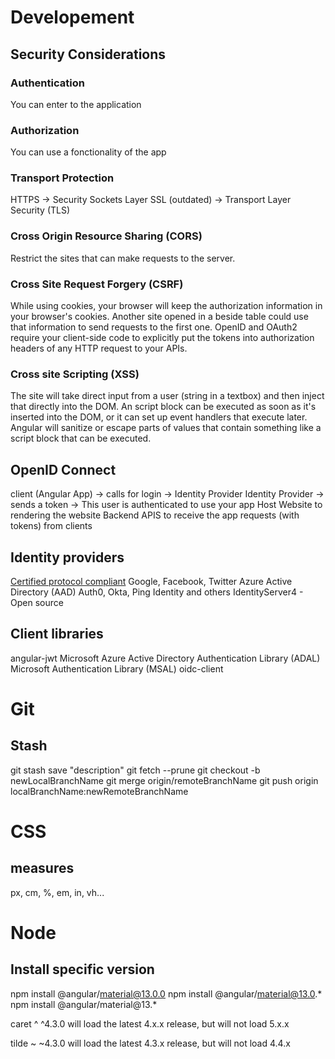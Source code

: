 # Developement

## Security Considerations

### Authentication 
You can enter to the application

### Authorization
You can use a fonctionality of the app

### Transport Protection
HTTPS -> Security Sockets Layer SSL (outdated) -> Transport Layer Security (TLS)

### Cross Origin Resource Sharing (CORS)
Restrict the sites that can make requests to the server.

### Cross Site Request Forgery (CSRF)
While using cookies, your browser will keep the authorization information in your browser's cookies. Another site opened in a beside table could use that information to send requests to the first one.
OpenID and OAuth2 require your client-side code to explicitly put the tokens into authorization headers of any HTTP request to your APIs.

### Cross site Scripting (XSS)
 The site will take direct input from a user (string in a textbox) and then inject that directly into the DOM. An script block can be executed as soon as it's inserted into the DOM, or it can set
 up event handlers that execute later.
 Angular will sanitize or escape parts of values that contain something like a script block that can be executed.
 

## OpenID Connect
client (Angular App) -> calls for login -> Identity Provider
Identity Provider -> sends a token -> This user is authenticated to use your app
Host Website to rendering the website
Backend APIS to receive the app requests (with tokens) from clients

## Identity providers 
[Certified protocol compliant](https://openid.net/certification/)
Google, Facebook, Twitter
Azure Active Directory (AAD)
Auth0, Okta, Ping Identity and others
IdentityServer4 - Open source

## Client libraries
angular-jwt
Microsoft Azure Active Directory Authentication Library (ADAL)
Microsoft Authentication Library (MSAL)
oidc-client

# Git

## Stash
git stash save "description"
git fetch --prune
git checkout -b newLocalBranchName
git merge origin/remoteBranchName
git push origin localBranchName:newRemoteBranchName

# CSS
## measures 
px, cm, %, em, in, vh...

# Node

## Install specific version
npm install @angular/material@13.0.0
npm install @angular/material@13.0.*
npm install @angular/material@13.*

caret ^
^4.3.0
will load the latest 4.x.x release, but will not load 5.x.x

tilde ~
~4.3.0
will load the latest 4.3.x release, but will not load 4.4.x


